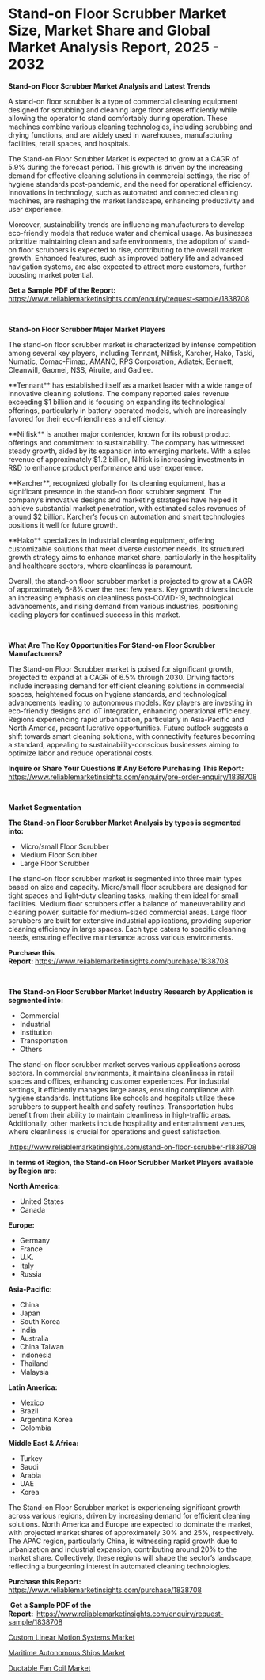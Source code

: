 <p><h1>Stand-on Floor Scrubber Market Size, Market Share and Global Market Analysis Report, 2025 - 2032</h1></p><p><strong>Stand-on Floor Scrubber Market Analysis and Latest Trends</strong></p>
<p><p>A stand-on floor scrubber is a type of commercial cleaning equipment designed for scrubbing and cleaning large floor areas efficiently while allowing the operator to stand comfortably during operation. These machines combine various cleaning technologies, including scrubbing and drying functions, and are widely used in warehouses, manufacturing facilities, retail spaces, and hospitals. </p><p>The Stand-on Floor Scrubber Market is expected to grow at a CAGR of 5.9% during the forecast period. This growth is driven by the increasing demand for effective cleaning solutions in commercial settings, the rise of hygiene standards post-pandemic, and the need for operational efficiency. Innovations in technology, such as automated and connected cleaning machines, are reshaping the market landscape, enhancing productivity and user experience. </p><p>Moreover, sustainability trends are influencing manufacturers to develop eco-friendly models that reduce water and chemical usage. As businesses prioritize maintaining clean and safe environments, the adoption of stand-on floor scrubbers is expected to rise, contributing to the overall market growth. Enhanced features, such as improved battery life and advanced navigation systems, are also expected to attract more customers, further boosting market potential.</p></p>
<p><strong>Get a Sample PDF of the Report:&nbsp;</strong> <a href="https://www.reliablemarketinsights.com/enquiry/request-sample/1838708?utm_campaign=2210&utm_medium=2&utm_source=Github&utm_content=ia&utm_term=12042025&utm_id=stand-on-floor-scrubber">https://www.reliablemarketinsights.com/enquiry/request-sample/1838708</a></p>
<p>&nbsp;</p>
<p><strong>Stand-on Floor Scrubber Major Market Players</strong></p>
<p><p>The stand-on floor scrubber market is characterized by intense competition among several key players, including Tennant, Nilfisk, Karcher, Hako, Taski, Numatic, Comac-Fimap, AMANO, RPS Corporation, Adiatek, Bennett, Cleanwill, Gaomei, NSS, Airuite, and Gadlee.</p><p>**Tennant** has established itself as a market leader with a wide range of innovative cleaning solutions. The company reported sales revenue exceeding $1 billion and is focusing on expanding its technological offerings, particularly in battery-operated models, which are increasingly favored for their eco-friendliness and efficiency.</p><p>**Nilfisk** is another major contender, known for its robust product offerings and commitment to sustainability. The company has witnessed steady growth, aided by its expansion into emerging markets. With a sales revenue of approximately $1.2 billion, Nilfisk is increasing investments in R&D to enhance product performance and user experience.</p><p>**Karcher**, recognized globally for its cleaning equipment, has a significant presence in the stand-on floor scrubber segment. The company’s innovative designs and marketing strategies have helped it achieve substantial market penetration, with estimated sales revenues of around $2 billion. Karcher’s focus on automation and smart technologies positions it well for future growth.</p><p>**Hako** specializes in industrial cleaning equipment, offering customizable solutions that meet diverse customer needs. Its structured growth strategy aims to enhance market share, particularly in the hospitality and healthcare sectors, where cleanliness is paramount.</p><p>Overall, the stand-on floor scrubber market is projected to grow at a CAGR of approximately 6-8% over the next few years. Key growth drivers include an increasing emphasis on cleanliness post-COVID-19, technological advancements, and rising demand from various industries, positioning leading players for continued success in this market.</p></p>
<p>&nbsp;</p>
<p><strong>What Are The Key Opportunities For Stand-on Floor Scrubber Manufacturers?</strong></p>
<p><p>The Stand-on Floor Scrubber market is poised for significant growth, projected to expand at a CAGR of 6.5% through 2030. Driving factors include increasing demand for efficient cleaning solutions in commercial spaces, heightened focus on hygiene standards, and technological advancements leading to autonomous models. Key players are investing in eco-friendly designs and IoT integration, enhancing operational efficiency. Regions experiencing rapid urbanization, particularly in Asia-Pacific and North America, present lucrative opportunities. Future outlook suggests a shift towards smart cleaning solutions, with connectivity features becoming a standard, appealing to sustainability-conscious businesses aiming to optimize labor and reduce operational costs.</p></p>
<p><strong>Inquire or Share Your Questions If Any Before Purchasing This Report:</strong> <a href="https://www.reliablemarketinsights.com/enquiry/pre-order-enquiry/1838708?utm_campaign=2210&utm_medium=2&utm_source=Github&utm_content=ia&utm_term=12042025&utm_id=stand-on-floor-scrubber">https://www.reliablemarketinsights.com/enquiry/pre-order-enquiry/1838708</a></p>
<p>&nbsp;</p>
<p><strong>Market Segmentation</strong></p>
<p><strong>The Stand-on Floor Scrubber Market Analysis by types is segmented into:</strong></p>
<p><ul><li>Micro/small Floor Scrubber</li><li>Medium Floor Scrubber</li><li>Large Floor Scrubber</li></ul></p>
<p><p>The stand-on floor scrubber market is segmented into three main types based on size and capacity. Micro/small floor scrubbers are designed for tight spaces and light-duty cleaning tasks, making them ideal for small facilities. Medium floor scrubbers offer a balance of maneuverability and cleaning power, suitable for medium-sized commercial areas. Large floor scrubbers are built for extensive industrial applications, providing superior cleaning efficiency in large spaces. Each type caters to specific cleaning needs, ensuring effective maintenance across various environments.</p></p>
<p><strong>Purchase this Report:&nbsp;</strong><a href="https://www.reliablemarketinsights.com/purchase/1838708?utm_campaign=2210&utm_medium=2&utm_source=Github&utm_content=ia&utm_term=12042025&utm_id=stand-on-floor-scrubber">https://www.reliablemarketinsights.com/purchase/1838708</a></p>
<p>&nbsp;</p>
<p><strong>The Stand-on Floor Scrubber Market Industry Research by Application is segmented into:</strong></p>
<p><ul><li>Commercial</li><li>Industrial</li><li>Institution</li><li>Transportation</li><li>Others</li></ul></p>
<p><p>The stand-on floor scrubber market serves various applications across sectors. In commercial environments, it maintains cleanliness in retail spaces and offices, enhancing customer experiences. For industrial settings, it efficiently manages large areas, ensuring compliance with hygiene standards. Institutions like schools and hospitals utilize these scrubbers to support health and safety routines. Transportation hubs benefit from their ability to maintain cleanliness in high-traffic areas. Additionally, other markets include hospitality and entertainment venues, where cleanliness is crucial for operations and guest satisfaction.</p></p>
<p><a href="https://www.reliablemarketinsights.com/stand-on-floor-scrubber-r1838708?utm_campaign=2210&utm_medium=2&utm_source=Github&utm_content=ia&utm_term=12042025&utm_id=stand-on-floor-scrubber">&nbsp;https://www.reliablemarketinsights.com/stand-on-floor-scrubber-r1838708</a></p>
<p><strong>In terms of Region, the Stand-on Floor Scrubber Market Players available by Region are:</strong></p>
<p>
    <p> <strong> North America: </strong>
        <ul>
            <li>United States</li>
            <li>Canada</li>
        </ul>
        </p> 
    <p> <strong> Europe: </strong>
        <ul>
            <li>Germany</li>
            <li>France</li>
            <li>U.K.</li>
            <li>Italy</li>
            <li>Russia</li>
        </ul>
        </p> 
    <p> <strong> Asia-Pacific: </strong>
        <ul>
            <li>China</li>
            <li>Japan</li>
            <li>South Korea</li>
            <li>India</li>
            <li>Australia</li>
            <li>China Taiwan</li>
            <li>Indonesia</li>
            <li>Thailand</li>
            <li>Malaysia</li>
        </ul>
        </p> 
    <p> <strong> Latin America: </strong>
        <ul>
            <li>Mexico</li>
            <li>Brazil</li>
            <li>Argentina Korea</li>
            <li>Colombia</li>
        </ul>
        </p> 
    <p> <strong> Middle East & Africa: </strong>
        <ul>
            <li>Turkey</li>
            <li>Saudi</li>
            <li>Arabia</li>
            <li>UAE</li>
            <li>Korea</li>
        </ul>
    </p>
    </p>
<p><p>The Stand-on Floor Scrubber market is experiencing significant growth across various regions, driven by increasing demand for efficient cleaning solutions. North America and Europe are expected to dominate the market, with projected market shares of approximately 30% and 25%, respectively. The APAC region, particularly China, is witnessing rapid growth due to urbanization and industrial expansion, contributing around 20% to the market share. Collectively, these regions will shape the sector’s landscape, reflecting a burgeoning interest in automated cleaning technologies.</p></p>
<p><strong>Purchase this Report: </strong><a href="https://www.reliablemarketinsights.com/purchase/1838708?utm_campaign=2210&utm_medium=2&utm_source=Github&utm_content=ia&utm_term=12042025&utm_id=stand-on-floor-scrubber">https://www.reliablemarketinsights.com/purchase/1838708</a></p>
<p>&nbsp;<strong>Get a Sample PDF of the Report:&nbsp;&nbsp;</strong><a href="https://www.reliablemarketinsights.com/enquiry/request-sample/1838708?utm_campaign=2210&utm_medium=2&utm_source=Github&utm_content=ia&utm_term=12042025&utm_id=stand-on-floor-scrubber">https://www.reliablemarketinsights.com/enquiry/request-sample/1838708</a></p>
<p><strong></strong></p>
<p><p><a href="https://github.com/gulaimolin/Market-Research-Report-List-7/blob/main/custom-linear-motion-systems-market.md?utm_campaign=2210&utm_medium=2&utm_source=Github&utm_content=ia&utm_term=12042025&utm_id=stand-on-floor-scrubber">Custom Linear Motion Systems Market</a></p><p><a href="https://github.com/shamprenadw7/Market-Research-Report-List-1/blob/main/maritime-autonomous-ships-market.md?utm_campaign=2210&utm_medium=2&utm_source=Github&utm_content=ia&utm_term=12042025&utm_id=stand-on-floor-scrubber">Maritime Autonomous Ships Market</a></p><p><a href="https://github.com/gdfhhhj/Market-Research-Report-List-7/blob/main/ductable-fan-coil-market.md?utm_campaign=2210&utm_medium=2&utm_source=Github&utm_content=ia&utm_term=12042025&utm_id=stand-on-floor-scrubber">Ductable Fan Coil Market</a></p></p>